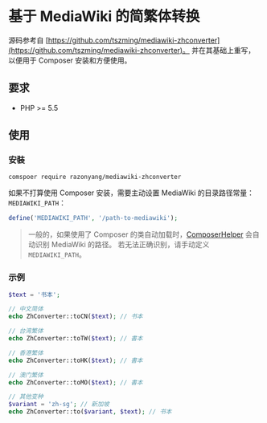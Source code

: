 # 基于 MediaWiki 的简繁体转换

源码参考自 [https://github.com/tszming/mediawiki-zhconverter](https://github.com/tszming/mediawiki-zhconverter)。
并在其基础上重写，以便用于 Composer 安装和方便使用。

## 要求

- PHP >= 5.5

## 使用

### 安裝

```
comspoer require razonyang/mediawiki-zhconverter
```

如果不打算使用 Composer 安装，需要主动设置 MediaWiki 的目录路径常量： `MEDIAWIKI_PATH`：

```php
define('MEDIAWIKI_PATH', '/path-to-mediawiki');
```

> 一般的，如果使用了 Composer 的类自动加载时，[ComposerHelper](src/ComposerHelper.php) 会自动识别 MediaWiki 的路径。
若无法正确识别，请手动定义 `MEDIAWIKI_PATH`。

### 示例

```php
$text = '书本';

// 中文简体
echo ZhConverter::toCN($text); // 书本

// 台湾繁体
echo ZhConverter::toTW($text); // 書本

// 香港繁体
echo ZhConverter::toHK($text); // 書本

// 澳门繁体
echo ZhConverter::toMO($text); // 書本

// 其他变种
$variant = 'zh-sg'; // 新加坡
echo ZhConverter::to($variant, $text); // 书本
```

